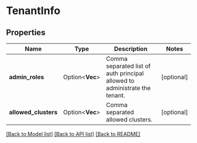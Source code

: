 # TenantInfo

## Properties

Name | Type | Description | Notes
------------ | ------------- | ------------- | -------------
**admin_roles** | Option<**Vec<String>**> | Comma separated list of auth principal allowed to administrate the tenant. | [optional]
**allowed_clusters** | Option<**Vec<String>**> | Comma separated allowed clusters. | [optional]

[[Back to Model list]](../README.md#documentation-for-models) [[Back to API list]](../README.md#documentation-for-api-endpoints) [[Back to README]](../README.md)


